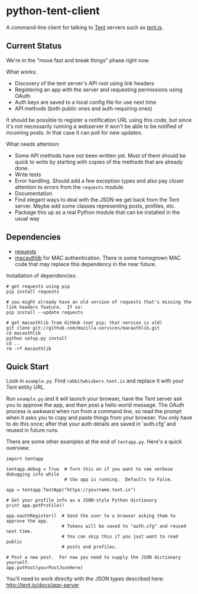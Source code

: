 python-tent-client
==================

A command-line client for talking to [Tent](http://tent.io/) servers such as [tent.is](https://tent.is/).

Current Status
--------------

We're in the "move fast and break things" phase right now.

What works:
* Discovery of the tent server's API root using link headers
* Registering an app with the server and requesting permissions using OAuth
* Auth keys are saved to a local config file for use next time
* API methods (both public ones and auth-requiring ones)

It should be possible to register a notification URL using this code, but since it's not necessarily running a webserver it won't be able to be notified of incoming posts.  In that case it can poll for new updates.

What needs attention:
* Some API methods have not been written yet.  Most of them should be quick to write by starting with copies of the methods that are already done.
* Write tests
* Error handling.  Should add a few exception types and also pay closer attention to errors from the `requests` module.
* Documentation
* Find elegant ways to deal with the JSON we get back from the Tent server.  Maybe add some classes representing posts, profiles, etc.
* Package this up as a real Python module that can be installed in the usual way

Dependencies
------------

* [requests](http://docs.python-requests.org/en/latest/#)
* [macauthlib](https://github.com/mozilla-services/macauthlib) for MAC authentication.  There is some homegrown MAC code that may replace this dependency in the near future.

Installation of dependencies:

```
# get requests using pip
pip install requests

# you might already have an old version of requests that's missing the link headers feature.  If so:
pip install --update requests

# get macauthlib from GitHub (not pip; that version is old)
git clone git://github.com/mozilla-services/macauthlib.git
cd macauthlib
python setup.py install
cd ..
rm -rf macauthlib
```

Quick Start
-----------

Look in `example.py`.  Find `rabbitwhiskers.tent.is` and replace it with your Tent entity URL.

Run `example.py` and it will launch your browser, have the Tent server ask you to approve the app, and then post a hello world message.  The OAuth process is awkward when run from a command line, so read the prompt when it asks you to copy and paste things from your browser.  You only have to do this once; after that your auth details are saved in 'auth.cfg' and reused in future runs.

There are some other examples at the end of `tentapp.py`.  Here's a quick overview:

```
import tentapp

tentapp.debug = True  # Turn this on if you want to see verbose debugging info while
                      # the app is running.  Defaults to False.

app = tentapp.TentApp("https://yourname.tent.is")

# Get your profile info as a JSON-style Python dictionary
print app.getProfile()

app.oauthRegister()  # Send the user to a browser asking them to approve the app.
                     # Tokens will be saved to "auth.cfg" and reused next time.
                     # You can skip this if you just want to read public
                     # posts and profiles.

# Post a new post.  For now you need to supply the JSON dictionary yourself.
app.putPost(yourPostJsonHere)
```

You'll need to work directly with the JSON types described here: http://tent.io/docs/app-server


